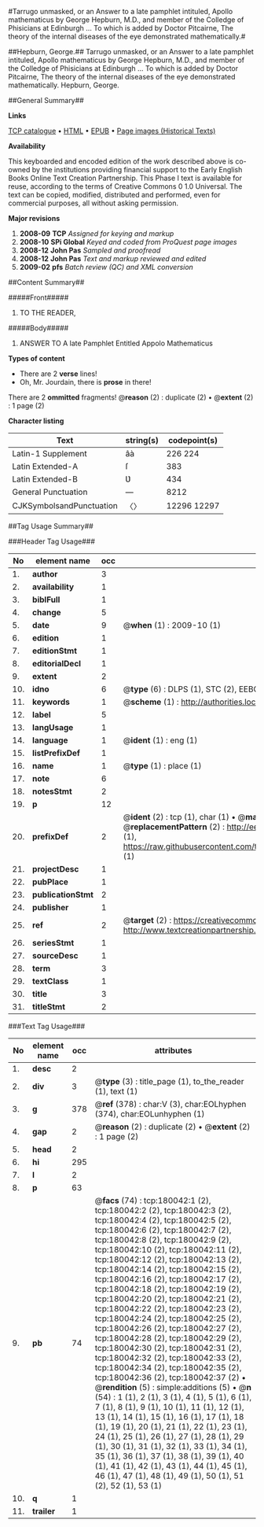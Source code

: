 #Tarrugo unmasked, or an Answer to a late pamphlet intituled, Apollo mathematicus by George Hepburn, M.D., and member of the Colledge of Phisicians at Edinburgh ... To which is added by Doctor Pitcairne, The theory of the internal diseases of the eye demonstrated mathematically.#

##Hepburn, George.##
Tarrugo unmasked, or an Answer to a late pamphlet intituled, Apollo mathematicus by George Hepburn, M.D., and member of the Colledge of Phisicians at Edinburgh ... To which is added by Doctor Pitcairne, The theory of the internal diseases of the eye demonstrated mathematically.
Hepburn, George.

##General Summary##

**Links**

[TCP catalogue](http://www.ota.ox.ac.uk/tcp/)  • 
[HTML](http://tei.it.ox.ac.uk/tcp/Texts-HTML/free/B06/B06150.html)  • 
[EPUB](http://tei.it.ox.ac.uk/tcp/Texts-EPUB/free/B06/B06150.epub) • 
[Page images (Historical Texts)](https://data.historicaltexts.jisc.ac.uk/view?pubId=eebo-53299315e&pageId=eebo-53299315e-180042-1)

**Availability**

This keyboarded and encoded edition of the
	       work described above is co-owned by the institutions
	       providing financial support to the Early English Books
	       Online Text Creation Partnership. This Phase I text is
	       available for reuse, according to the terms of Creative
	       Commons 0 1.0 Universal. The text can be copied,
	       modified, distributed and performed, even for
	       commercial purposes, all without asking permission.

**Major revisions**

1. __2008-09__ __TCP__ *Assigned for keying and markup*
1. __2008-10__ __SPi Global__ *Keyed and coded from ProQuest page images*
1. __2008-12__ __John Pas__ *Sampled and proofread*
1. __2008-12__ __John Pas__ *Text and markup reviewed and edited*
1. __2009-02__ __pfs__ *Batch review (QC) and XML conversion*

##Content Summary##

#####Front#####

1. TO THE READER,

#####Body#####

1. ANSWER TO A late Pamphlet Entitled Appolo Mathematicus

**Types of content**

  * There are 2 **verse** lines!
  * Oh, Mr. Jourdain, there is **prose** in there!

There are 2 **ommitted** fragments! 
 @__reason__ (2) : duplicate (2)  •  @__extent__ (2) : 1 page (2)

**Character listing**


|Text|string(s)|codepoint(s)|
|---|---|---|
|Latin-1 Supplement|âà|226 224|
|Latin Extended-A|ſ|383|
|Latin Extended-B|Ʋ|434|
|General Punctuation|—|8212|
|CJKSymbolsandPunctuation|〈〉|12296 12297|

##Tag Usage Summary##

###Header Tag Usage###

|No|element name|occ|attributes|
|---|---|---|---|
|1.|__author__|3||
|2.|__availability__|1||
|3.|__biblFull__|1||
|4.|__change__|5||
|5.|__date__|9| @__when__ (1) : 2009-10 (1)|
|6.|__edition__|1||
|7.|__editionStmt__|1||
|8.|__editorialDecl__|1||
|9.|__extent__|2||
|10.|__idno__|6| @__type__ (6) : DLPS (1), STC (2), EEBO-CITATION (1), OCLC (1), VID (1)|
|11.|__keywords__|1| @__scheme__ (1) : http://authorities.loc.gov/ (1)|
|12.|__label__|5||
|13.|__langUsage__|1||
|14.|__language__|1| @__ident__ (1) : eng (1)|
|15.|__listPrefixDef__|1||
|16.|__name__|1| @__type__ (1) : place (1)|
|17.|__note__|6||
|18.|__notesStmt__|2||
|19.|__p__|12||
|20.|__prefixDef__|2| @__ident__ (2) : tcp (1), char (1)  •  @__matchPattern__ (2) : ([0-9\-]+):([0-9IVX]+) (1), (.+) (1)  •  @__replacementPattern__ (2) : http://eebo.chadwyck.com/downloadtiff?vid=$1&page=$2 (1), https://raw.githubusercontent.com/textcreationpartnership/Texts/master/tcpchars.xml#$1 (1)|
|21.|__projectDesc__|1||
|22.|__pubPlace__|1||
|23.|__publicationStmt__|2||
|24.|__publisher__|1||
|25.|__ref__|2| @__target__ (2) : https://creativecommons.org/publicdomain/zero/1.0/ (1), http://www.textcreationpartnership.org/docs/. (1)|
|26.|__seriesStmt__|1||
|27.|__sourceDesc__|1||
|28.|__term__|3||
|29.|__textClass__|1||
|30.|__title__|3||
|31.|__titleStmt__|2||


###Text Tag Usage###

|No|element name|occ|attributes|
|---|---|---|---|
|1.|__desc__|2||
|2.|__div__|3| @__type__ (3) : title_page (1), to_the_reader (1), text (1)|
|3.|__g__|378| @__ref__ (378) : char:V (3), char:EOLhyphen (374), char:EOLunhyphen (1)|
|4.|__gap__|2| @__reason__ (2) : duplicate (2)  •  @__extent__ (2) : 1 page (2)|
|5.|__head__|2||
|6.|__hi__|295||
|7.|__l__|2||
|8.|__p__|63||
|9.|__pb__|74| @__facs__ (74) : tcp:180042:1 (2), tcp:180042:2 (2), tcp:180042:3 (2), tcp:180042:4 (2), tcp:180042:5 (2), tcp:180042:6 (2), tcp:180042:7 (2), tcp:180042:8 (2), tcp:180042:9 (2), tcp:180042:10 (2), tcp:180042:11 (2), tcp:180042:12 (2), tcp:180042:13 (2), tcp:180042:14 (2), tcp:180042:15 (2), tcp:180042:16 (2), tcp:180042:17 (2), tcp:180042:18 (2), tcp:180042:19 (2), tcp:180042:20 (2), tcp:180042:21 (2), tcp:180042:22 (2), tcp:180042:23 (2), tcp:180042:24 (2), tcp:180042:25 (2), tcp:180042:26 (2), tcp:180042:27 (2), tcp:180042:28 (2), tcp:180042:29 (2), tcp:180042:30 (2), tcp:180042:31 (2), tcp:180042:32 (2), tcp:180042:33 (2), tcp:180042:34 (2), tcp:180042:35 (2), tcp:180042:36 (2), tcp:180042:37 (2)  •  @__rendition__ (5) : simple:additions (5)  •  @__n__ (54) : 1 (1), 2 (1), 3 (1), 4 (1), 5 (1), 6 (1), 7 (1), 8 (1), 9 (1), 10 (1), 11 (1), 12 (1), 13 (1), 14 (1), 15 (1), 16 (1), 17 (1), 18 (1), 19 (1), 20 (1), 21 (1), 22 (1), 23 (1), 24 (1), 25 (1), 26 (1), 27 (1), 28 (1), 29 (1), 30 (1), 31 (1), 32 (1), 33 (1), 34 (1), 35 (1), 36 (1), 37 (1), 38 (1), 39 (1), 40 (1), 41 (1), 42 (1), 43 (1), 44 (1), 45 (1), 46 (1), 47 (1), 48 (1), 49 (1), 50 (1), 51 (2), 52 (1), 53 (1)|
|10.|__q__|1||
|11.|__trailer__|1||

